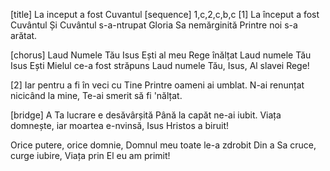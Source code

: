 [title] La inceput a fost Cuvantul
[sequence] 1,c,2,c,b,c
[1]
La început a fost Cuvântul
Și Cuvântul s-a-ntrupat
Gloria Sa nemărginită
Printre noi s-a arătat.

[chorus]
Laud Numele Tău Isus
Ești al meu Rege înălțat
Laud numele Tău Isus
Ești Mielul ce-a fost străpuns
Laud numele Tău, Isus,
Al slavei Rege!

[2]
Iar pentru a fi în veci cu Tine
Printre oameni ai umblat.
N-ai renunțat nicicând la mine,
Te-ai smerit să fi 'nălțat.

[bridge]
A Ta lucrare e desăvârșită
Până la capăt ne-ai iubit.
Viața domnește, iar moartea e-nvinsă,
Isus Hristos a biruit!

Orice putere, orice domnie,
Domnul meu toate le-a zdrobit
Din a Sa cruce, curge iubire,
Viața prin El eu am primit!

